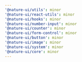 ```yaml
---
'@nature-ui/utils': minor
'@nature-ui/react-utils': minor
'@nature-ui/hooks': minor
'@nature-ui/number-input': minor
'@nature-ui/counter': minor
'@nature-ui/form-control': minor
'@nature-ui/button': minor
'@nature-ui/image': minor
'@nature-ui/system': minor
'@nature-ui/core': minor
---
```

